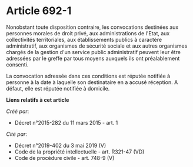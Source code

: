# Article 692-1

Nonobstant toute disposition contraire, les convocations destinées aux personnes morales de droit privé, aux administrations
de l'Etat, aux collectivités territoriales, aux établissements publics à caractère administratif, aux organismes de sécurité
sociale et aux autres organismes chargés de la gestion d'un service public administratif peuvent leur être adressées par le
greffe par tous moyens auxquels ils ont préalablement consenti.

La convocation adressée dans ces conditions est réputée notifiée à personne à la date à laquelle son destinataire en a accusé
réception. A défaut, elle est réputée notifiée à domicile.

**Liens relatifs à cet article**

_Créé par_:

  - Décret n°2015-282 du 11 mars 2015 - art. 1

_Cité par_:

  - Décret n°2019-402 du 3 mai 2019 (V)
  - Code de la propriété intellectuelle - art. R321-47 (VD)
  - Code de procédure civile - art. 748-9 (V)
